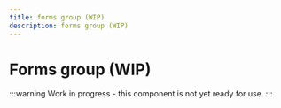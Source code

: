 ```yaml
---
title: forms group (WIP)
description: forms group (WIP)
---
```


# Forms group (WIP)

:::warning
Work in progress - this component is not yet ready for use.
:::
